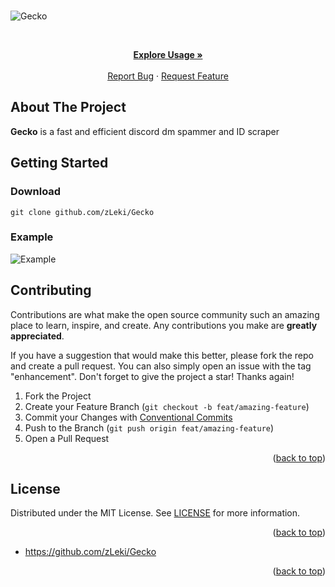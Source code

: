 <div id="top"></div>

<!-- PROJECT SHIELDS -->


<!-- ![Visitors](https://estruyf-github.azurewebsites.net/api/VisitorHit?user=wst24365888&repo=ez4o/convert-json-cli&countColor=rgb(0,%20126,%20198)) -->

<br />

![Gecko](https://i.imgur.com/ycWnfbA.png)

<!-- PROJECT LOGO -->
<br />
<div align="center">
<p align="center">
    <a href="https://github.com/zLeki/Gecko#usage"><strong>Explore Usage »</strong></a>
    <br />
    <br />
    <a href="https://github.com/zLeki/Gecko/issues">Report Bug</a>
    ·
    <a href="https://github.com/zLeki/Gecko/issues">Request Feature</a>
  </p>
</div>



<!-- ABOUT THE PROJECT -->

## About The Project


**Gecko** is a fast and efficient discord dm spammer and ID scraper



<!-- GETTING STARTED -->

## Getting Started

### Download

`git clone github.com/zLeki/Gecko`
### Example
![Example](https://i.imgur.com/w9o6r86.png)

## Contributing

Contributions are what make the open source community such an amazing place to
learn, inspire, and create. Any contributions you make are **greatly
appreciated**.

If you have a suggestion that would make this better, please fork the repo and
create a pull request. You can also simply open an issue with the tag
"enhancement". Don't forget to give the project a star! Thanks again!

1. Fork the Project
2. Create your Feature Branch (`git checkout -b feat/amazing-feature`)
3. Commit your Changes with
   [Conventional Commits](https://www.conventionalcommits.org/en/v1.0.0/)
4. Push to the Branch (`git push origin feat/amazing-feature`)
5. Open a Pull Request

<p align="right">(<a href="#top">back to top</a>)</p>

<!-- LICENSE -->

## License

Distributed under the MIT License. See
[LICENSE](https://github.com/zLeki/Gecko/blob/main/LICENSE) for more
information.

<p align="right">(<a href="#top">back to top</a>)</p>



- <https://github.com/zLeki/Gecko>

<p align="right">(<a href="#top">back to top</a>)</p>

<!-- MARKDOWN LINKS & IMAGES -->
<!-- https://www.markdownguide.org/basic-syntax/#reference-style-links -->


